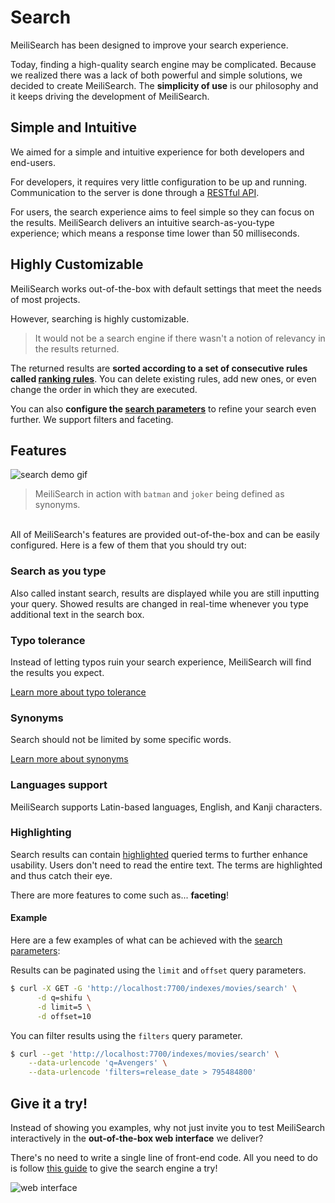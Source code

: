 # Search

MeiliSearch has been designed to improve your search experience.

Today, finding a high-quality search engine may be complicated. Because we realized there was a lack of both powerful and simple solutions, we decided to create MeiliSearch. The **simplicity of use** is our philosophy and it keeps driving the development of MeiliSearch.

## Simple and Intuitive

We aimed for a simple and intuitive experience for both developers and end-users.

For developers, it requires very little configuration to be up and running. Communication to the server is done through a [RESTful API](/references/README.md).

For users, the search experience aims to feel simple so they can focus on the results. MeiliSearch delivers an intuitive search-as-you-type experience; which means a response time lower than 50 milliseconds.

## Highly Customizable

MeiliSearch works out-of-the-box with default settings that meet the needs of most projects.

However, searching is highly customizable.

> It would not be a search engine if there wasn't a notion of relevancy in the results returned.

The returned results are **sorted according to a set of consecutive rules called [ranking rules](/guides/main_concepts/relevancy.md#ranking-rules)**. You can delete existing rules, add new ones, or even change the order in which they are executed.

You can also **configure the [search parameters](/guides/advanced_guides/search_parameters.md)** to refine your search even further. We support filters and <Badge text="soon" type="warn"/> faceting.

## Features

![search demo gif](/search-synonyms-typo.gif)

> MeiliSearch in action with `batman` and `joker` being defined as synonyms.

<br>
All of MeiliSearch's features are provided out-of-the-box and can be easily configured. Here is a few of them that you should try out:

### Search as you type

Also called instant search, results are displayed while you are still inputting your query. Showed results are changed in real-time whenever you type additional text in the search box.

### Typo tolerance

Instead of letting typos ruin your search experience, MeiliSearch will find the results you expect.

[Learn more about typo tolerance](/guides/advanced_guides/typotolerance.md)

### Synonyms

Search should not be limited by some specific words.

[Learn more about synonyms](/guides/advanced_guides/synonyms.md)

### Languages support

MeiliSearch supports Latin-based languages, English, and Kanji characters.

### Highlighting

Search results can contain [highlighted](/guides/advanced_guides/search_parameters.md#attributes-to-highlight) queried terms to further enhance usability. Users don't need to read the entire text. The terms are highlighted and thus catch their eye.

There are more features to come such as... **faceting**!

#### Example

Here are a few examples of what can be achieved with the [search parameters](/guides/advanced_guides/search_parameters.md):

Results can be paginated using the `limit` and `offset` query parameters.

```bash
$ curl -X GET -G 'http://localhost:7700/indexes/movies/search' \
      -d q=shifu \
	  -d limit=5 \
      -d offset=10
```

You can filter results using the `filters` query parameter.

```bash
$ curl --get 'http://localhost:7700/indexes/movies/search' \
    --data-urlencode 'q=Avengers' \
    --data-urlencode 'filters=release_date > 795484800'
```

## Give it a try!

Instead of showing you examples, why not just invite you to test MeiliSearch interactively in the **out-of-the-box web interface** we deliver?

There's no need to write a single line of front-end code. All you need to do is follow [this guide](/guides/advanced_guides/web_interface.md) to give the search engine a try!

![web interface](/web-interface.png)
